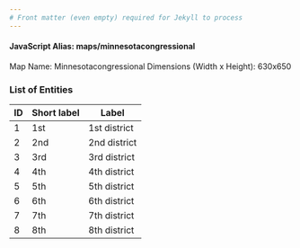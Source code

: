 ```yaml
---
# Front matter (even empty) required for Jekyll to process
---
```


#### JavaScript Alias: maps/minnesotacongressional

Map Name: Minnesotacongressional
Dimensions (Width x Height): 630x650





### List of Entities

ID | Short label | Label
---|---|---|
1|1st|1st district
2|2nd|2nd district
3|3rd|3rd district
4|4th|4th district
5|5th|5th district
6|6th|6th district
7|7th|7th district
8|8th|8th district

